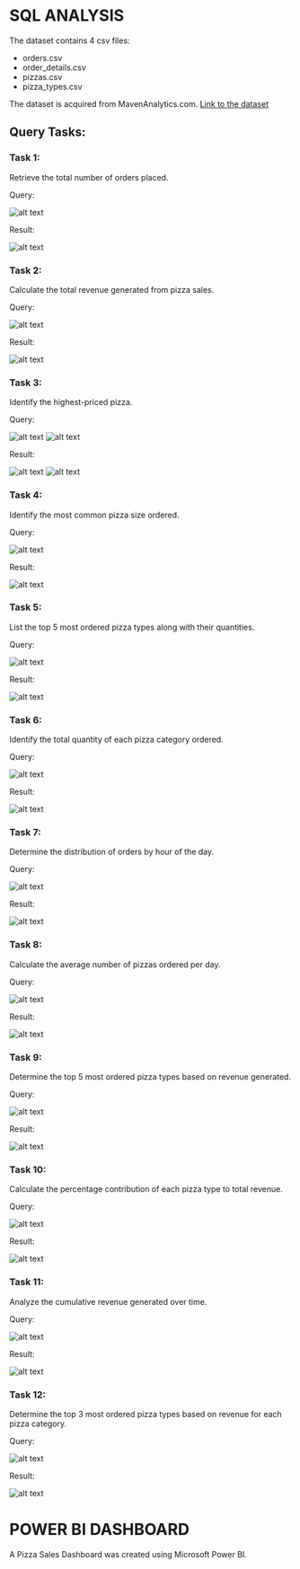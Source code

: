 # SQL ANALYSIS

The dataset contains 4 csv files:

- orders.csv
- order_details.csv
- pizzas.csv
- pizza_types.csv
  
The dataset is acquired from MavenAnalytics.com. [Link to the dataset](https://mavenanalytics.io/data-playground)

## Query Tasks:

### Task 1:
Retrieve the total number of orders placed.

Query:

![alt text](https://github.com/VishShaji/SQL-Analysis-and-DashBoard-of-Pizza-Sales/blob/main/Assets/1q.png)

Result:

![alt text](https://github.com/VishShaji/SQL-Analysis-and-DashBoard-of-Pizza-Sales/blob/main/Assets/1a.png)

### Task 2:
Calculate the total revenue generated from pizza sales.

Query:

![alt text](https://github.com/VishShaji/SQL-Analysis-and-DashBoard-of-Pizza-Sales/blob/main/Assets/2q.png)

Result:

![alt text](https://github.com/VishShaji/SQL-Analysis-and-DashBoard-of-Pizza-Sales/blob/main/Assets/2a.png)

### Task 3:
Identify the highest-priced pizza.

Query:

![alt text](https://github.com/VishShaji/SQL-Analysis-and-DashBoard-of-Pizza-Sales/blob/main/Assets/3aq.png)
![alt text](https://github.com/VishShaji/SQL-Analysis-and-DashBoard-of-Pizza-Sales/blob/main/Assets/3bq.png)

Result:

![alt text](https://github.com/VishShaji/SQL-Analysis-and-DashBoard-of-Pizza-Sales/blob/main/Assets/3aa.png)
![alt text](https://github.com/VishShaji/SQL-Analysis-and-DashBoard-of-Pizza-Sales/blob/main/Assets/3ba.png)

### Task 4:
Identify the most common pizza size ordered.

Query:

![alt text](https://github.com/VishShaji/SQL-Analysis-and-DashBoard-of-Pizza-Sales/blob/main/Assets/4q.png)

Result:

![alt text](https://github.com/VishShaji/SQL-Analysis-and-DashBoard-of-Pizza-Sales/blob/main/Assets/4a.png)

### Task 5:
List the top 5 most ordered pizza types along with their quantities.

Query:

![alt text](https://github.com/VishShaji/SQL-Analysis-and-DashBoard-of-Pizza-Sales/blob/main/Assets/5q.png)

Result:

![alt text](https://github.com/VishShaji/SQL-Analysis-and-DashBoard-of-Pizza-Sales/blob/main/Assets/5a.png)

### Task 6:
Identify the total quantity of each pizza category ordered.

Query:

![alt text](https://github.com/VishShaji/SQL-Analysis-and-DashBoard-of-Pizza-Sales/blob/main/Assets/6q.png)

Result:

![alt text](https://github.com/VishShaji/SQL-Analysis-and-DashBoard-of-Pizza-Sales/blob/main/Assets/6a.png)

### Task 7:
Determine the distribution of orders by hour of the day.

Query:

![alt text](https://github.com/VishShaji/SQL-Analysis-and-DashBoard-of-Pizza-Sales/blob/main/Assets/7q.png)

Result:

![alt text](https://github.com/VishShaji/SQL-Analysis-and-DashBoard-of-Pizza-Sales/blob/main/Assets/7a.png)

### Task 8:
Calculate the average number of pizzas ordered per day.

Query:

![alt text](https://github.com/VishShaji/SQL-Analysis-and-DashBoard-of-Pizza-Sales/blob/main/Assets/8q.png)

Result:

![alt text](https://github.com/VishShaji/SQL-Analysis-and-DashBoard-of-Pizza-Sales/blob/main/Assets/8a.png)

### Task 9:
Determine the top 5 most ordered pizza types based on revenue generated.

Query:

![alt text](https://github.com/VishShaji/SQL-Analysis-and-DashBoard-of-Pizza-Sales/blob/main/Assets/9q.png)

Result:

![alt text](https://github.com/VishShaji/SQL-Analysis-and-DashBoard-of-Pizza-Sales/blob/main/Assets/9a.png)

### Task 10:
Calculate the percentage contribution of each pizza type to total revenue.

Query:

![alt text](https://github.com/VishShaji/SQL-Analysis-and-DashBoard-of-Pizza-Sales/blob/main/Assets/10q.png)

Result:

![alt text](https://github.com/VishShaji/SQL-Analysis-and-DashBoard-of-Pizza-Sales/blob/main/Assets/10a.png)


### Task 11:
Analyze the cumulative revenue generated over time.

Query:

![alt text](https://github.com/VishShaji/SQL-Analysis-and-DashBoard-of-Pizza-Sales/blob/main/Assets/11q.png)

Result:

![alt text](https://github.com/VishShaji/SQL-Analysis-and-DashBoard-of-Pizza-Sales/blob/main/Assets/11a.png)

### Task 12:
Determine the top 3 most ordered pizza types based on revenue for each pizza category.

Query:

![alt text](https://github.com/VishShaji/SQL-Analysis-and-DashBoard-of-Pizza-Sales/blob/main/Assets/12q.png)

Result:

![alt text](https://github.com/VishShaji/SQL-Analysis-and-DashBoard-of-Pizza-Sales/blob/main/Assets/12a.png)

# POWER BI DASHBOARD

A Pizza Sales Dashboard was created using Microsoft Power BI.
